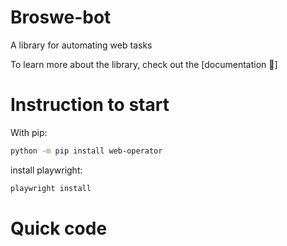 # Broswe-bot

A library for automating web tasks

To learn more about the library, check out the [documentation 📕]

# Instruction to start

With pip:

```bash
python -m pip install web-operator
```

install playwright:

```bash
playwright install

```

# Quick code